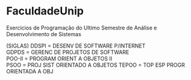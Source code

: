 # FaculdadeUnip
Exercicios de Programação do Ultimo Semestre de Análise e Desenvolvimento de Sistemas

(SIGLAS)
DDSPI = DESENV DE SOFTWARE P/INTERNET	
GDPDS = GERENC DE PROJETOS DE SOFTWARE	
POO-II = PROGRAM ORIENT A OBJETOS II	
PSOO = PROJ SIST ORIENTADO A OBJETOS
TEPOO = TOP ESP PROGR ORIENTADA A OBJ	
